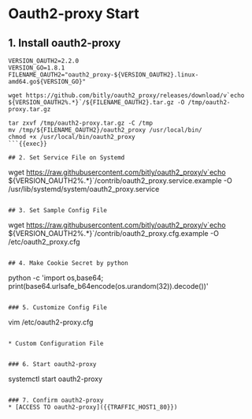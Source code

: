 # Oauth2-proxy Start

## 1. Install oauth2-proxy 
```
VERSION_OAUTH2=2.2.0
VERSION_GO=1.8.1
FILENAME_OAUTH2="oauth2_proxy-${VERSION_OAUTH2}.linux-amd64.go${VERSION_GO}"

wget https://github.com/bitly/oauth2_proxy/releases/download/v`echo ${VERSION_OAUTH2%.*}`/${FILENAME_OAUTH2}.tar.gz -O /tmp/oauth2-proxy.tar.gz

tar zxvf /tmp/oauth2-proxy.tar.gz -C /tmp
mv /tmp/${FILENAME_OAUTH2}/oauth2_proxy /usr/local/bin/
chmod +x /usr/local/bin/oauth2_proxy
```{{exec}}

## 2. Set Service File on Systemd
```
wget https://raw.githubusercontent.com/bitly/oauth2_proxy/v`echo ${VERSION_OAUTH2%.*}`/contrib/oauth2_proxy.service.example -O /usr/lib/systemd/system/oauth2_proxy.service
```{{exec}}

## 3. Set Sample Config File
```
wget https://raw.githubusercontent.com/bitly/oauth2_proxy/v`echo ${VERSION_OAUTH2%.*}`/contrib/oauth2_proxy.cfg.example -O /etc/oauth2_proxy.cfg
```{{exec}}

## 4. Make Cookie Secret by python
```
python -c 'import os,base64; print(base64.urlsafe_b64encode(os.urandom(32)).decode())'
```{{exec}}

### 5. Customize Config File
```
vim /etc/oauth2-proxy.cfg
```{{exec}}

* Custom Configuration File
```

```

### 6. Start oauth2-proxy
```
systemctl start oauth2-proxy
```

### 7. Confirm oauth2-proxy
* [ACCESS TO oauth2-proxy]({{TRAFFIC_HOST1_80}})
